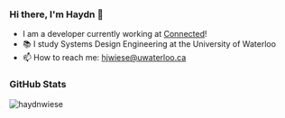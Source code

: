 ### Hi there, I'm Haydn 👋
- I am a developer currently working at [Connected](https://www.connected.io/)! 
- 📚 I study Systems Design Engineering at the University of Waterloo
- 📫 How to reach me: hjwiese@uwaterloo.ca
<!-- [More about me](https://haydnwiese.com)

<!--
**haydnwiese/haydnwiese** is a ✨ _special_ ✨ repository because its `README.md` (this file) appears on your GitHub profile.

Here are some ideas to get you started:

- 📚 I’m currently studying Systems Design Engineering at the University of Waterloo
- 🌱 I’m currently learning ...
- 👯 I’m looking to collaborate on ...
- 🤔 I’m looking for help with ...
- 💬 Ask me about ...
- 📫 How to reach me: ...
- 😄 Pronouns: ...
- ⚡ Fun fact: ...
-->
### GitHub Stats
<p><img align="left" src="https://github-readme-streak-stats.herokuapp.com/?user=haydnwiese&theme=highcontrast" alt="haydnwiese" /></p>
